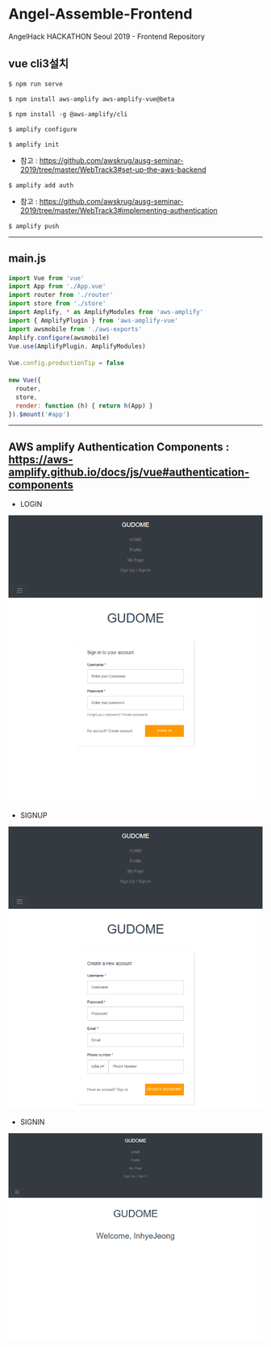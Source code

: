# Angel-Assemble-Frontend
AngelHack HACKATHON Seoul 2019 - Frontend Repository

## vue cli3설치

```
$ npm run serve
```

```
$ npm install aws-amplify aws-amplify-vue@beta
```

```
$ npm install -g @aws-amplify/cli
```

```
$ amplify configure
```

```
$ amplify init
```

* 참고 : https://github.com/awskrug/ausg-seminar-2019/tree/master/WebTrack3#set-up-the-aws-backend

```
$ amplify add auth
```

* 참고 : https://github.com/awskrug/ausg-seminar-2019/tree/master/WebTrack3#implementing-authentication

```
$ amplify push
```
--------------------------------
## main.js

```javascript
import Vue from 'vue'
import App from './App.vue'
import router from './router'
import store from './store'
import Amplify, * as AmplifyModules from 'aws-amplify'
import { AmplifyPlugin } from 'aws-amplify-vue'
import awsmobile from './aws-exports'
Amplify.configure(awsmobile)
Vue.use(AmplifyPlugin, AmplifyModules)

Vue.config.productionTip = false

new Vue({
  router,
  store,
  render: function (h) { return h(App) }
}).$mount('#app')

```

----------------------------------------------------------

## AWS amplify Authentication Components :  https://aws-amplify.github.io/docs/js/vue#authentication-components

* LOGIN

<p align="center">
<img src="./images/main.png" width="600" >	
</p>

* SIGNUP

<p align="center">
<img src="./images/signup.png" width="600" >	
</p>

* SIGNIN

<p align="center">
<img src="./images/signin.png" width="600" >	
</p>
